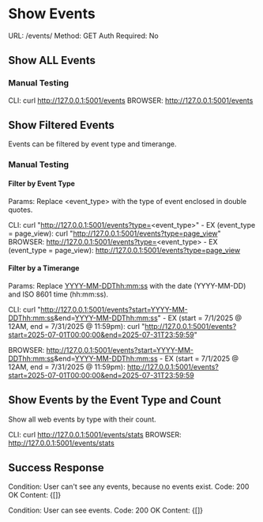 # Show Events
URL: /events/
Method: GET
Auth Required: No

## Show ALL Events
### Manual Testing
CLI: curl http://127.0.0.1:5001/events
BROWSER: http://127.0.0.1:5001/events

## Show Filtered Events 
Events can be filtered by event type and timerange.

### Manual Testing
#### Filter by Event Type
Params: Replace <event_type> with the type of event enclosed in double quotes.

CLI: curl "http://127.0.0.1:5001/events?type=<event_type>"
    - EX (event_type = page_view): curl "http://127.0.0.1:5001/events?type=page_view"
BROWSER: http://127.0.0.1:5001/events?type=<event_type>
    - EX (event_type = page_view): http://127.0.0.1:5001/events?type=page_view

#### Filter by a Timerange
Params: Replace <YYYY-MM-DDThh:mm:ss> with the date (YYYY-MM-DD) and ISO 8601 time (hh:mm:ss).

CLI: curl "http://127.0.0.1:5001/events?start=<YYYY-MM-DDThh:mm:ss>&end=<YYYY-MM-DDThh:mm:ss>"
    - EX (start = 7/1/2025 @ 12AM, end = 7/31/2025 @ 11:59pm): curl "http://127.0.0.1:5001/events?start=2025-07-01T00:00:00&end=2025-07-31T23:59:59"

BROWSER: http://127.0.0.1:5001/events?start=<YYYY-MM-DDThh:mm:ss>&end=<YYYY-MM-DDThh:mm:ss>
    - EX (start = 7/1/2025 @ 12AM, end = 7/31/2025 @ 11:59pm): http://127.0.0.1:5001/events?start=2025-07-01T00:00:00&end=2025-07-31T23:59:59

## Show Events by the Event Type and Count 
Show all web events by type with their count.

CLI: curl http://127.0.0.1:5001/events/stats
BROWSER: http://127.0.0.1:5001/events/stats

## Success Response
Condition: User can't see any events, because no events exist.
Code: 200 OK
Content: {[]}

Condition: User can see events.
Code: 200 OK
Content: {[]}